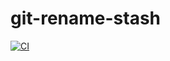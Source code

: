 # git-rename-stash

[![CI](https://github.com/henrytill/git-rename-stash/actions/workflows/ci.yml/badge.svg)](https://github.com/henrytill/git-rename-stash/actions/workflows/ci.yml)
